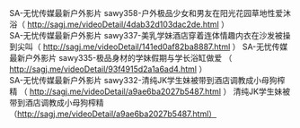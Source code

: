  SA-无忧传媒最新户外影片  sawy358-户外极品少女和男友在阳光花园草地性爱沐浴（ http://sagj.me/videoDetail/4dab32d103dac2de.html ）  
 SA-无忧传媒最新户外影片  sawy337-美乳学妹酒店穿着连体情趣内衣在沙发被操到尖叫（ http://sagj.me/videoDetail/141ed0af82ba8887.html ）
 SA-无忧传媒最新户外影片  sawy335-极品身材的学妹假期与学长浴缸做爱     （ http://sagj.me/videoDetail/93f4915d2a1a6ad4.html ）         
 SA-无忧传媒最新户外影片  sawy332-清纯JK学生妹被带到酒店调教成小母狗榨精 （ http://sagj.me/videoDetail/a9ae6ba2027b5487.html ）
清纯JK学生妹被带到酒店调教成小母狗榨精 （http://sagj.me/videoDetail/a9ae6ba2027b5487.html）  
